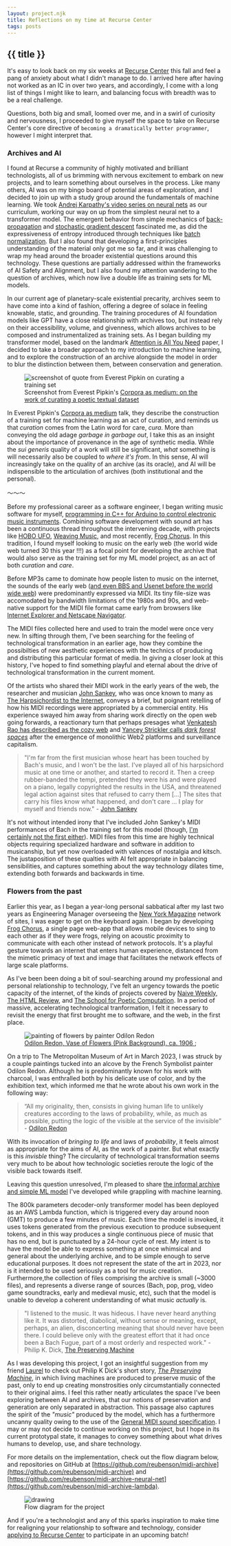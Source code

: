 ```yaml
---
layout: project.njk
title: Reflections on my time at Recurse Center
tags: posts
---
```

## {{ title }}

It's easy to look back on my six weeks at [Recurse Center](https://recurse.com/) this fall and feel a pang of anxiety about what I didn't manage to do. I arrived here after having not worked as an IC in over two years, and accordingly, I come with a long list of things I might like to learn, and balancing focus with breadth was to be a real challenge.

Questions, both big and small, loomed over me, and in a swirl of curiosity and nervousness, I proceeded to give myself the space to take on Recurse Center's core directive of ```becoming a dramatically better programmer```, however I might interpret that.

<!-- <div class="divider-line">〜〜〜</div> -->

### Archives and AI

I found at Recurse a community of highly motivated and brilliant technologists, all of us brimming with nervous excitement to embark on new projects, and to learn something about ourselves in the process. Like many others, AI was on my bingo board of potential areas of exploration, and I decided to join up with a study group around the fundamentals of machine learning. We took [Andrej Karpathy's video series on neural nets](https://karpathy.ai/zero-to-hero.html) as our curriculum, working our way on up from the simplest neural net to a transformer model. The emergent behavior from simple mechanics of [back-propagation](https://karpathy.medium.com/yes-you-should-understand-backprop-e2f06eab496b) and [stochastic gradient descent](https://karpathy.github.io/neuralnets/#:~:text=commonly%20referred%20as-,Stochastic%20Gradient%20Descent,-.%20The%20interesting%20part) fascinated me, as did the expressiveness of entropy introduced through techniques like [batch normalization](https://en.wikipedia.org/wiki/Batch_normalization). But I also found that developing a first-principles understanding of the material only got me so far, and it was challenging to wrap my head around the broader existential questions around this technology. These questions are partially addressed within the frameworks of AI Safety and Alignment, but I also found my attention wandering to the question of archives, which now live a double life as training sets for ML models.

In our current age of planetary-scale existential precarity, archives seem to have come into a kind of fashion, offering a degree of solace in feeling knowable, static, and grounding. The training procedures of AI foundation models like GPT have a close relationship with archives too, but instead rely on their accessibility, volume, and givenness, which allows archives to be composed and instrumentalized as training sets. As I began building my transformer model, based on the landmark [Attention is All You Need](https://arxiv.org/abs/1706.03762) paper, I decided to take a broader approach to my introduction to machine learning, and to explore the construction of an archive alongside the model in order to blur the distinction between them, between conservation and generation.

<figure>
<img src="https://reubenson-portfolio.s3.us-east-1.amazonaws.com/assets/Pipkin-curation.jpg" alt="screenshot of quote from Everest Pipkin on curating a training set" style="max-width:420px; margin: auto;"/>
<figcaption>Screenshot from Everest Pipkin's <a href="https://www.youtube.com/watch?v=IYNKs8vfocc" target="_blank">Corpora as medium: on the work of curating a poetic textual dataset</a></figcaption>
</figure>

In Everest Pipkin's [Corpora as medium](https://www.youtube.com/watch?v=IYNKs8vfocc) talk, they describe the construction of a training set for machine learning as an act of curation, and reminds us that _curation_ comes from the Latin word for care, _cura_. More than conveying the old adage _garbage in garbage out_, I take this as an insight about the importance of provenance in the age of synthetic media. While the _sui generis_ quality of a work will still be significant, _what_ something is will necessarily also be coupled to _where it's from_. In this sense, AI will increasingly take on the quality of an archive (as its oracle), and AI will be indispensible to the articulation of archives (both institutional and the personal).

<!-- the generative creativity of humans wielding AI tools  -->

<!-- the artifacts of generative AI won't be  -->

<!-- I take this to be a deeper reading of the phrase "attention is all you need", suggestive of  -->

<div class="divider-line">〜〜〜</div>

Before my professional career as a software engineer, I began writing music software for myself, [programming in C++ for Arduino to control electronic music instruments](https://reubenson.com/qcvg/). Combining software development with sound art has been a continuous thread throughout the intervening decade, with projects like [HOBO UFO](https://www.youtube.com/watch?v=ERbfczLUr-A), [Weaving Music](https://reubenson.com/weaving/), and most recently, [Frog Chorus](https://frogchor.us/). In this tradition, I found myself looking to music on the early web (the world wide web turned 30 this year !!!) as a focal point for developing the archive that would also serve as the training set for my ML model project, as an act of both _curation_ and _care_.

<!-- Before the age of MP3s, music on the web was dominated by MIDI, and I felt an impulse to give this history a closer look, in order to understand something about the drive of technological transformation in the current moment.   -->

Before MP3s came to dominate how people listen to music on the internet, the sounds of the early web ([and even BBS and Usenet before the world wide web](https://forums.theregister.com/forum/all/2019/07/12/a_pair_of_usenet_pirates_get_66_months_behind_bars/#:~:text=Usenet%2C%20that%20brings%20back%20memories.%20Used%20to%20use%20it%20when%20I%20started%20at%20Uni.%20Great%20source%20of%20mod%20and%20midi%20files%2Cnone%20of%20that%20new%20fangled%20MP3%20nonsence!)) were predominantly expressed via MIDI. Its tiny file-size was accomodated by bandwidth limitations of the 1980s and 90s, and web-native support for the MIDI file format came early from browsers like [Internet Explorer and Netscape Navigator](https://www.vice.com/en/article/a359xe/the-internets-first-hit-file-format-wasnt-the-mp3-it-was-midi#:~:text=In%20particular%2C%20Microsoft%E2%80%99s%20Internet%20Explorer%20supported%20it%20as%20far%20back%20as%20version%201.0%2C%20while%20Netscape%20Navigator%20supported%20it%20with%20the%20use%20of%20a%20plug%2Din%20and%20added%20native%20support%20starting%20in%20version%203.0.).

The MIDI files collected here and used to train the model were once very new. In sifting through them, I've been searching for the feeling of technological transformation in an earlier age, how they combine the possibilties of new aesthetic experiences with the technics of producing and distributing this particular format of media. In giving a closer look at this history, I've hoped to find something playful and eternal about the drive of technological transformation in the current moment.

Of the artists who shared their MIDI work in the early years of the web, the researcher and musician [John Sankey](https://johnsankey.ca/), who was once known to many as [The Harpsichordist to the Internet](http://www.jsbach.net/midi/midi_johnsankey.html), conveys a brief, but poignant retelling of how his MIDI recordings were appropriated by a commercial entity. His experience swayed him away from sharing work directly on the open web going forwards, a reactionary turn that perhaps presages what [Venkatesh Rao has described as the cozy web](https://studio.ribbonfarm.com/p/the-extended-internet-universe) and [Yancey Strickler calls _dark forest spaces_](https://onezero.medium.com/the-dark-forest-theory-of-the-internet-7dc3e68a7cb1) after the emergence of monolithic Web2 platforms and surveillance capitalism.

> "I'm far from the first musician whose heart has been touched by Bach's music, and I won't be the last. I've played all of his harpsichord music at one time or another, and started to record it. Then a creep rubber-banded the tempi, pretended they were his and were played on a piano, legally copyrighted the results in the USA, and threatened legal action against sites that refused to carry them [...] The sites that carry his files know what happened, and don't care ... I play for myself and friends now." - [John Sankey](https://johnsankey.ca/bach.html)

It's not without intended irony that I've included John Sankey's MIDI performances of Bach in the training set for this model (though, [I'm certainly not the first either](https://arxiv.org/pdf/1812.06669.pdf)). MIDI files from this time are highly technical objects requiring specialized hardware and software in addition to musicanship, but yet now overloaded with valences of nostalgia and kitsch. The justaposition of these qualties with AI felt appropriate in balancing sensibilities, and captures something about the way technology dilates time, extending both forwards and backwards in time. 

<!-- <div class="divider-line">〜〜〜</div> -->

<!-- But also to explore questions of how AI and archives will continue to complement each other, and how the era of generative art comes with expansive and difficult questions of _where_ art is generated _from_ ... and what is this all _for_? -->


<!-- With this context in mind, I began developing a machine learning model trained on music from the early web.  -->

<!-- <div class="divider-line">〜〜〜</div> -->

### Flowers from the past

Earlier this year, as I began a year-long personal sabbatical after my last two years as Engineering Manager overseeing the [New York Magazine](https://nymag.com) network of sites, I was eager to get on the keyboard again. I began by developing [Frog Chorus](https://frogchor.us), a single page web-app that allows mobile devices to sing to each other as if they were frogs, relying on acoustic proximity to communicate with each other instead of network protocols. It's a playful gesture towards an internet that enters human experience, distanced from the mimetic primacy of text and image that facilitates the network effects of large scale platforms.

As I've been been doing a bit of soul-searching around my professional and personal relationship to technology, I've felt an urgency towards the poetic capacity of the internet, of the kinds of projects covered by [Naive Weekly](https://www.naiveweekly.com/), [The HTML Review](https://thehtml.review/), and [The School for Poetic Computation](https://sfpc.io/). In a period of massive, accelerating technological tranformation, I felt it necessary to revisit the energy that first brought me to software, and the web, in the first place.

<figure>
    <img src="https://images.metmuseum.org/CRDImages/ep/original/DT2159.jpg" alt="painting of flowers by painter Odilon Redon" style="max-width:420px; margin: auto;"/>
    <figcaption><a href="https://www.metmuseum.org/art/collection/search/437382" target="_blank">Odilon Redon, Vase of Flowers (Pink Background), ca. 1906 </a>; <a href="https://twitter.com/futuristflower/status/1742968668663742488" target="_blank"></a></figcaption>
</figure>

On a trip to The Metropolitan Museum of Art in March 2023, I was struck by a couple paintings tucked into an alcove by the French Symbolist painter Odilon Redon. Although he is predominantly known for his work with charcoal, I was enthralled both by his delicate use of color, and by the exhibition text, which informed me that he wrote about his own work in the following way:

> “All my originality, then, consists in giving human life to unlikely creatures according to the laws of probability, while, as much as possible, putting the logic of the visible at the service of the invisible” - [Odilon Redon](https://brooklynrail.org/2005/11/artseen/beyond-the-visible-the-art-of-odilon-red#:~:text=%E2%80%9CMy%20originality%2C%E2%80%9D%20wrote%20Redon%2C%20%E2%80%9Cconsists%20in%20bringing%20to%20life%E2%80%A6improbable%20beings%20and%20making%20them%20live%20according%20to%20the%20laws%20of%20probability%2C%20by%20putting%E2%80%94as%20far%20as%20possible%E2%80%94the%20logic%20of%20the%20Visible%20at%20the%20service%20of%20the%20Invisible.%E2%80%9D)

With its invocation of _bringing to life_ and laws of _probability_, it feels almost as appropriate for the aims of AI, as the work of a painter. But what exactly is this _invisble_ thing? The circularity of technological transformation seems very much to be about how technologic societies reroute the logic of the visible back towards itself.

Leaving this question unresolved, I'm pleased to share [the informal archive and simple ML model](https://reubenson.com/midi-archive/) I've developed while grappling with machine learning. 

The 800k parameters decoder-only transformer model has been deployed as an AWS Lambda function, which is triggered every day around noon (GMT) to produce a few minutes of music. Each time the model is invoked, it uses tokens generated from the previous execution to produce subsequent tokens, and in this way produces a single continuous piece of music that has no end, but is punctuated by a 24-hour cycle of rest. My intent is to have the model be able to express something at once whimsical and general about the underlying archive, and to be simple enough to serve educational purposes. It does not represent the state of the art in 2023, nor is it intended to be used seriously as a tool for music creation. Furthermore,the collection of files comprising the archive is small (~3000 files), and represents a diverse range of sources (Bach, pop, prog, video game soundtracks, early and medieval music, etc), such that the model is unable to develop a coherent understanding of what music _actually_ is. 

> "I listened to the music. It was hideous. I have never heard anything like it. It was distorted, diabolical, without sense or meaning, except, perhaps, an alien, disconcerting meaning that should never have been there. I could believe only with the greatest effort that it had once been a Bach Fugue, part of a most orderly and respected work." - Philip K. Dick, [The Preserving Machine](https://sickmyduck.narod.ru/pkd097-0.html)

As I was developing this project, I got an insightful suggestion from my friend [Laurel](https://laurel.world/) to check out Philip K Dick's short story, _[The Preserving Machine](https://sickmyduck.narod.ru/pkd097-0.html)_, in which living machines are produced to preserve music of the past, only to end up creating monstrosities only circumstantially connected to their original aims. I feel this rather neatly articulates the space I've been exploring between AI and archives, that our notions of preservation and generation are only separated in abstraction. This passage also captures the spirit of the _"music"_ produced by the model, which has a furthermore uncanny quality owing to the use of the [General MIDI sound specification](https://www.midi.org/specifications-old/item/gm-level-1-sound-set). I may or may not decide to continue working on this project, but I hope in its current prototypal state, it manages to convey something about what drives humans to develop, use, and share technology.

For more details on the implementation, check out the flow diagram below, and repositories on GitHub at [https://github.com/reubenson/midi-archive](https://github.com/reubenson/midi-archive) and [https://github.com/reubenson/midi-archive-neural-net](https://github.com/reubenson/midi-archive-lambda).

<!-- Like in Philip K Dick's [Preserving Machine](https://sickmyduck.narod.ru/pkd097-0.html), the twin impulses to conserve and to generate seems to become indistinguishably intertwined. I may or may not decide to continue working on this project, but I hope in its current prototypal state, it manages to convey something about what drives humans to develop, use, and share technology. -->


<!-- The neural net model used here follows directly from Andrej Karpathy's [pedagogical model](https://karpathy.ai/zero-to-hero.html), and you can [check out and run the source code yourself on Colab](https://colab.research.google.com/drive/1hpzG6ygsn0Cv44ImhyOn13eHtSo_Lccg#scrollTo=2KCKQ2kVr24C). My intent is to have the model be able to express something at once whimsical and general about the underlying archive, and to be simple enough to serve educational purposes. It does not represent the state of the art in 2023, nor is it intended to be used seriously as a tool for music creation. Furthermore, I planned for this model to be portable and cheap to run.  -->


<figure>
<img src="https://mermaid.ink/img/pako:eNqVU02L2zAQ_SuDYEELm1NvORSSOMkG0m0hgS4ll4k8SURsKR3JSdPd_e8dyc4H7anG4BF682bmvfGbMr4k1Vebyp_MDjnCslg5kGegF4bxQPBlVsxgYysKsGFfAyFXZzjR-hF6vc_wQ39jCuQi1EJVgW-ivICuBOsiMZpojx0Lstmlg3cwrugoSWcIEaM1EGykx65y5h0KrzcUQpsqXB6i35OTNjxDZLTOui04ahgr-cQu_eEBhplh_t8MuevmUHksBQmLTzBszP7K3NKO9ISi2V2oUkoO7W_iDjjKwEIvU4l7_ixRByoyaKzHvw6eL-pJ1a8vL68dZJwhE12Q9HROl4PvC5hjvS7xNu0ko151gVaMGVW-KU-YO2S73V6bamHv_6CWLep9qqfkxK_YmRXoZ0POUJ4woNiWJflb5ULPk1w-qZvzBp3JsiF3pl7xMz1kfwrEYCqb1sZ458jEAEeLOcknyUOq1k6aIiZD1zVas1Q0GO4cn2buZ32bq9dNT-WFhgnLcFvndptloHaNb1RyfG5P08uVelI1cY22lH_lLV2uVNxRTSvVl7BE3q_Uyn0IDmX_F2dnVD9yQ0-qOZQiaWFxy1ir_garQB9_AMw-Gdc?type=png" alt="drawing" style="max-width:420px; margin: auto;"/>
<figcaption>Flow diagram for the project</figcaption>
<!-- source: https://mermaid.live/edit#pako:eNplUsFqGzEQ_ZVBJwXiQujNh4LttR1DCgUHmqSbw1ia3RXRStuR1ls35N8r7W5JQ3UaoffezLynV6G8JrEUlfWDapAj3Belg3RW8qgYO-IrWCy-PMnCD8561PD1UBygMpYCVOxbOLhI7CjCilVjznQ18Z8yDdbySHymiYQhUAxwNgh7E5v-9A3rpDKkGkLEaNQimEhQkyNOV--gQact6QlzcxMvs_p6VN_IHUXVwKffpgNf_Tta9NAHSi0hMhpnXA2pOVSewVHPaCGP3Kbt7Sy5yZLbH_cZ_h_mecJsM-ZRbn91nj-yH8eBdrKgzvpLbr_6foQ7bE8aZ8huhDzIAo29wMb6Xg-Yx49s6joZPcEeRthe7icXZu8C_ezJqbSR0xAwWZpaHD9_sKOQdzkg79LTSJoTgYFO2dgZXIzgg1yzHwIxKGvIRVDeOVJzPpnh1UuOK4lNa-SKSZH5m-eJUzuFIc7Ct_J9qcW8VMpuZjOhDu8RTZ8nbTBNMynsU31bOnEtWuIWjU5f8zU_lSI21FIplqnUyC-lKN1bwmEf_fHilFhG7ula9J1OnhUGa8ZWLCu0gd7-ANel7tU -->
</figure>

And if you're a technologist and any of this sparks inspiration to make time for realigning your relationship to software and technology, consider [applying to Recurse Center](https://www.recurse.com/apply) to participate in an upcoming batch!


<!-- I feel that this story elegantly clarifies an uneasy sense of the porousness between AI and archives, that our notions of preservation and generation are only separated in abstraction. The term _generative AI_ gestures at this porousness too, as it immediately calls into question the derivative/conservative nature, not only of generative AI art, but human-made art as well. With all this in mind, I felt greater interest in using this project to explore the interdependence betweeen archives and AI, and how they each act as carriers for our own [_invisible_] fantasies of transformations and conservation.  -->

<!-- <div class="divider-line">〜〜〜</div>
<div class="divider-line">〜〜〜</div>
<div class="divider-line">〜〜〜</div> -->


<!-- I developed this project during my residency at Recurse Center in the fall of 2023 as an exploration of the dynamics between building an archive and building a machine learning model. The media ecosystem that emerges from widespread usage of generative AI feels unknowable at this time, but looking back to the brief window of time when music on the web was dominated by MIDI may tell us something about what drives humans to develop, use, and share technology. In machine learning and the archive, there exist archetypes of transformation and conservation, containers for the hopes and fears about how we ourselves may change.

And with that, I'm pleased to share 

How curiosities and anxieties 

, like that of the industry rapidly changing around me, and how I fit into this changing world. 

Like many members of my cohort, many of these questions were inflected by recent developments in AI, and so I decided to jump in and oriented my residency around learning ML fundamentals. I began with Andrej Karpathy's video series, going from building a simple neural net, on up to a transformer model (the subject of the landmark [Attention is All You Need]() paper). The emergent behavior from simple mechanics fascinated and perplexed me, but I also found myself caught between questions of what the purpose of these models is, and my own relationship to them.



- Left my job at the beginning of the year
- I arrived at RC after leaving my post as EM, and not having worked as an IC in over two years
- Wanting to give back to the internet things that I find beautiful and poetic
- Open questions about my role in the larger world of software
- Writing software as a tool for self-discovery

- Easier to fixate on what I didn’t do, vs what I did manage to do
- Taking the opportunity to work on software full-time again
- Taking a step back to see what draws me forward
- Anxiety about the job market, and thinking about switching gears back to IC
- How does one learn?
- What draws me to tech, and is software something I would be developing in the absence of work?
- What can AI teach me about building technology?
- Larger theme of transformation … 
- what are the interesting problems worth exploring solutions for
- The preserving machine
- A period of reconnecting to the underlying human impulses that manifest on the web, the kinds of projects surveyed by Naive Weekly on Substack -->